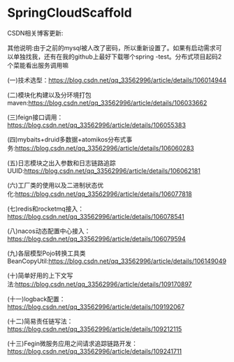 # SpringCloudScaffold
CSDN相关博客更新:

其他说明:由于之前的mysql被人改了密码，所以重新设置了。如果有启动需求可以单独找我，还有在我的github上最好下载哪个spring -test。分布式项目起码2个菜能看出服务调用嘛

(一)技术选型：https://blog.csdn.net/qq_33562996/article/details/106014944

(二)模块化构建以及分环境打包maven:https://blog.csdn.net/qq_33562996/article/details/106033662

(三)feign接口调用：https://blog.csdn.net/qq_33562996/article/details/106055383

(四)mybaits+druid多数据+atomikos分布式事务:https://blog.csdn.net/qq_33562996/article/details/106060283

(五)日志模块之出入参数和日志链路追踪UUID:https://blog.csdn.net/qq_33562996/article/details/106062181

(六)工厂类的使用以及二进制状态优化:https://blog.csdn.net/qq_33562996/article/details/106077818

(七)redis和rocketmq接入：https://blog.csdn.net/qq_33562996/article/details/106078541

(八)nacos动态配置中心接入：https://blog.csdn.net/qq_33562996/article/details/106079594

(九)各层模型Pojo转换工具类BeanCopyUtil:https://blog.csdn.net/qq_33562996/article/details/106149049

(十)简单好用的上下文写法:https://blog.csdn.net/qq_33562996/article/details/109170897

(十一)logback配置：https://blog.csdn.net/qq_33562996/article/details/109192067

(十二)简易责任链写法：https://blog.csdn.net/qq_33562996/article/details/109212115

(十三)Fegin微服务应用之间请求追踪链路开发：https://blog.csdn.net/qq_33562996/article/details/109241711